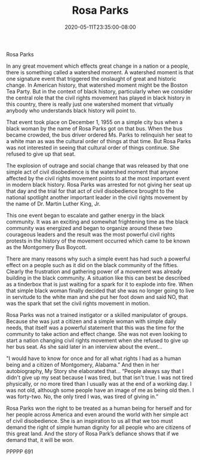 ﻿---
title: "Rosa Parks"
date: 2020-05-11T23:35:00-08:00
description: "txt Tips for Web Success"
featured_image: "/images/txt.jpg"
tags: ["txt"]
---

Rosa Parks

In any great movement which effects great change in a nation or a people, there is something called a watershed moment.  A watershed moment is that one signature event that triggered the onslaught of great and historic change.  In American history, that watershed moment might be the Boston Tea Party.  But in the context of black history, particularly when we consider the central role that the civil rights movement has played in black history in this country, there is really just one watershed moment that virtually anybody who understands black history will point to.

That event took place on December 1, 1955 on a simple city bus when a black woman by the name of Rosa Parks got on that bus.  When the bus became crowded, the bus driver ordered Ms. Parks to relinquish her seat to a white man as was the cultural order of things at that time.  But Rosa Parks was not interested in seeing that cultural order of things continue.  She refused to give up that seat.  

The explosion of outrage and social change that was released by that one simple act of civil disobedience is the watershed moment that anyone affected by the civil rights movement points to at the most important event in modern black history.  Rosa Parks was arrested for not giving her seat up that day and the trial for that act of civil disobedience brought to the national spotlight another important leader in the civil rights movement by the name of Dr. Martin Luther King, Jr.  

This one event began to escalate and gather energy in the black community.  It was an exciting and somewhat frightening time as the black community was energized and began to organize around these two courageous leaders and the result was the most powerful civil rights protests in the history of the movement occurred which came to be known as the Montgomery Bus Boycott.

There are many reasons why such a simple event has had such a powerful effect on a people such as it did on the black community of the fifties.  Clearly the frustration and gathering power of a movement was already building in the black community.  A situation like this can best be described as a tinderbox that is just waiting for a spark for it to explode into fire.  When that simple black woman finally decided that she was no longer going to live in servitude to the white man and she put her foot down and said NO, that was the spark that set the civil rights movement in motion.

Rosa Parks was not a trained instigator or a skilled manipulator of groups.  Because she was just a citizen and a simple woman with simple daily needs, that itself was a powerful statement that this was the time for the community to take action and effect change.  She was not even looking to start a nation changing civil rights movement when she refused to give up her bus seat.  As she said later in an interview about the event…

"I would have to know for once and for all what rights I had as a human being and a citizen of Montgomery, Alabama.”  And then in her autobiography, My Story she elaborated that…  “People always say that I didn't give up my seat because I was tired, but that isn't true.  I was not tired physically, or no more tired than I usually was at the end of a working day.  I was not old, although some people have an image of me as being old then.  I was forty-two.  No, the only tired I was, was tired of giving in.”

Rosa Parks won the right to be treated as a human being for herself and for her people across America and even around the world with her simple act of civil disobedience.  She is an inspiration to us all that we too must demand the right of simple human dignity for all people who are citizens of this great land.  And the story of Rosa Park’s defiance shows that if we demand that, it will be won.

PPPPP 691

